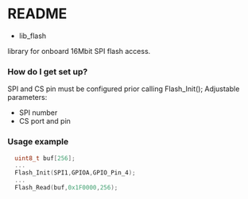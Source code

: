# README #

* lib_flash

library for onboard 16Mbit SPI flash access.

### How do I get set up? ###

SPI and CS pin must be configured prior calling Flash_Init();
Adjustable parameters:

* SPI number
* CS port and pin

### Usage example ###
```C 
  uint8_t buf[256];
  ...
  Flash_Init(SPI1,GPIOA,GPIO_Pin_4);
  ...
  Flash_Read(buf,0x1F0000,256);
```
